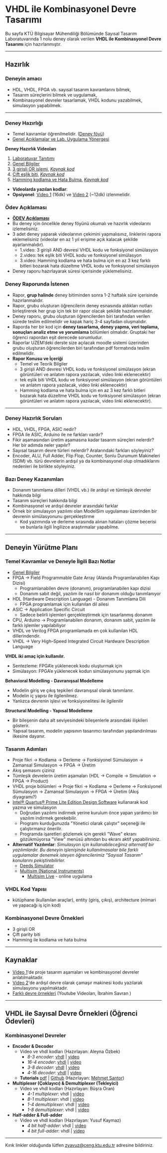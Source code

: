 # VHDL ile Kombinasyonel Devre Tasarımı
Bu sayfa KTÜ Bilgisayar Mühendiliği Bölümünde Sayısal Tasarım Laboratuvarında 1 nolu deney olarak verilen  **VHDL ile Kombinasyonel Devre Tasarımı** için hazırlanmıştır.

---

## Hazırlık

### Deneyin amacı
* HDL, VHDL, FPGA vb. sayısal tasarım kavramlarını bilmek,
* Tasarım süreçlerini bilmek ve uygulamak,
* Kombinasyonel devreler tasarlamak, VHDL kodunu yazabilmek, simulasyon yapabilmek.
---
### Deney Hazırlığı
* Temel kavramlar öğrenilmelidir. ([Deney föyü](https://www.ktu.edu.tr/dosyalar/bilgisayar_ae476.pdf))
* [Genel Açıklamalar ve Lab. Uygulama Yönergesi](https://docs.google.com/document/d/1QmXaHd2HeeSVDXp7UfI83uhN4SyQ2lyejMCl-dehbYc/edit#)

**Deney Hazırlık Videoları**
1. [Laboratuvar Tanıtımı](https://youtu.be/m1h4yaRUZNo)
2. [Genel Bilgiler](https://youtu.be/GM-62MMqvH8)
3. [3 girişli OR işlemi](https://youtu.be/F-CK1crxn0o), _[Kaynak kod](eVeya.vhd)_
4. [Çift eşlik biti](https://youtu.be/gSsEVL2PKz0), _[Kaynak kod](eParity.vhd)_
5. [Hamming kodlama ve Hata Bulma](https://youtu.be/FWAJL-FcpYs), _[Kaynak kod](eHam.vhd)_ 
* **Videolarda yazılan kodlar**: 
* **Opsiyonel**: [Video 1](https://youtu.be/Z6Ql3Jw2hTU) (16dk) ve [Video 2](https://youtu.be/cg_CRbJMDLM) (~12dk) izlenmelidir.

### Ödev Açıklaması
* **[ÖDEV Açıklaması](https://youtu.be/v5daz6YzBmk)**
* Bu deney için öncelikle deney föyünü okumalı ve hazırlık videolarını izlemelisiniz.
* 3 adet deney yaparak videolarının çekimini yapmalısınız, linklerini rapora eklemelisiniz (videolar en az 1 yıl erişime açık kalacak şekilde ayarlanmalıdır).
  * 1.video: 3 girişli AND devresi VHDL kodu ve fonksiyonel simülasyon
  * 2.video: tek eşlik biti VHDL kodu ve fonksiyonel simülasyon
  * 3.video: Hamming kodlama ve hata bulma için en az 3 kez farklı bitleri bozarak hata düzeltme VHDL kodu ve fonksiyonel simülasyon
* Deney raporu hazırlayarak süresi içerisinde yüklemelisiniz.

### Deney Raporunda İstenen
* Rapor, **grup halinde** deney bitiminden sonra 1-2 haftalık süre içerisinde hazırlanmalıdır.
* Rapor, grubu oluşturan öğrencilerin deney esnasında aldıkları notları birleştirerek her grup için tek bir rapor olacak şekilde hazırlanmalıdır.
* Deney raporu, grubu oluşturan öğrencilerden biri tarafından verilen sürede teslim edilmelidir ve kapak hariç 3-4 sayfadan oluşmalıdır.
* Raporda her bir kod için **deney tasarlama, deney yapma, veri toplama, sonuçları analiz etme ve yorumlama** bölümleri olmalıdır. Gruptaki her öğrenci rapordan eşit derecede sorumludur.
* Raporlar UZEM’deki derste size açılacak moodle sistemi üzerinden grubu oluşturan öğrencilerden biri tarafından pdf formatında teslim edilmelidir.
* **Rapor Konusu ve İçeriği**
  * Temel ve Teorik Bilgiler
  * 3 girişli AND devresi VHDL kodu ve fonksiyonel simülasyon (ekran görüntüleri ve anlatım rapora yazılacak, video linki eklenecektir)
  * tek eşlik biti VHDL kodu ve fonksiyonel simülasyon (ekran görüntüleri ve anlatım rapora yazılacak, video linki eklenecektir)
  * Hamming kodlama ve hata bulma için en az 3 kez farklı bitleri bozarak hata düzeltme VHDL kodu ve fonksiyonel simülasyon (ekran görüntüleri ve anlatım rapora yazılacak, video linki eklenecektir).


---

### Deney Hazırlık Soruları
* HDL, VHDL, FPGA, ASIC nedir?
* FPGA ile ASIC, Arduino ile ne farkları vardır?
* Fikir aşamasından üretim aşamasına kadar tasarım süreçleri nelerdir? Her bir adımda neler yapılır?
* Sayısal tasarım devre türleri nelerdir? Aralarındaki farkları söyleyiniz?
* Encoder, ALU, Full Adder, Flip Flop, Counter, Sonlu Durumum Makineleri (SDM) vb. türü devrelerin ardışıl ya da kombinasyonel olup olmadıklarını nedenleri ile birlikte söyleyiniz.

### Bazı Deney Kazanımları
* Donanım tanımlama dilleri (VHDL vb.) ile ardışıl ve tümleşik devreler hakkında bilgi
* Tasarım süreçleri hakkında bilgi
* Kombinasyonel ve ardışıl devreler arasındaki farklar
* Örnek bir simulasyon yazılımı olan ModelSim uygulaması üzerinden bir devrenin simülasyonunu gerçekleştirme 
  * Kod yazımında ve derleme sırasında alınan hataları çözme becerisi ve bunlarla ilgili İngilizce araştırmalar yapabilme. 

---

## Deneyin Yürütme Planı
### Temel Kavramlar ve Deneyle İlgili Bazı Notlar
* [Genel Bilgiler](genel_bilgiler.md)
* FPGA → Field Programmable Gate Array (Alanda Programlanabilen Kapı Dizisi)
  * Programlanabilen devre (donanım), programlanabilen kapı dizisi
  * Donanım sabit değil, yazılım ile nasıl bir donanım olduğu tanımlanıyor
* HDL (Hardware Description Language) - Donanım Tanımlama Dili
  * FPGA programlamak için kullanılan dil ailesi
* ASIC → Application Specific Circuit
  * Sadece belirli işlemleri gerçekleştirmek için tasarlanmış donanım
* CPU, Arduino -> Programlanabilen donanım, donanım sabit, yazılım ile farklı işlemler yapılabiliyor
* VHDL ve Verilog FPGA programlamada en çok kullanılan HDL dillerindendir.
* VHDL → Very High–Speed Integrated Circuit Hardware Description Language

**VHDL iki amaç için kullanılır.**
* Sentezleme: FPGA’e yüklenecek kodu oluşturmak için
* Simülasyon: FPGA’e yüklenecek kodun simülasyonunu yapmak için

**Behavioral Modelling - Davranışsal Modelleme**
* Modelin giriş ve çıkış tepkileri davranışsal olarak tanımlanır.
* Modelin iç yapısı ile ilgilenilmez.
* Yanlızca devrenin işlevi ve fonksiyonelitesi ile ilgilenilir

**Structural Modelling - Yapısal Modelleme**
* Bir bileşenin daha alt seviyesindeki bileşenlerle arasındaki ilişkileri gösterir.
* Yapısal tasarım, modelin yapısının tasarımcı tarafından yapılandırılması ilkesine dayanır.

### Tasarım Adımları
* Proje fikri → Kodlama → Derleme → Fonksiyonel Sümulasyon → Zamansal Simulasyon → FPGA → Üretim
* Akış şemasını çiziniz
* Tümleşik devrelerin üretim aşamaları (HDL → Compile → Simulation → FPGA → Product)
* VHDL proje bölümleri → Proje fikri → Kodlama → Derleme → Fonksiyonel Sümulasyon → Zamansal Simulasyon → FPGA → Üretim (Akış diyagramı?)
* [Intel® Quartus® Prime Lite Edition Design Software](https://www.intel.com/content/www/us/en/software-kit/684216/intel-quartus-prime-lite-edition-design-software-version-21-1-for-windows.html?) kullanarak kod yazma ve simulasyon
  * Doğrudan yazılımı indirmek yerine kurulum önce yapan yardımcı bir yazılım indirmek gerekebilir.
  * Programı kurduğunuzda "Yönetici olarak çalıştır" seçeneği ile çalıştırmanız önerilir.
  * Programda işaretleri gözlemek için gerekli "Wave" ekranı gözükmüyorsa "View" menüsü altından bu ekranı aktif yapabilirsiniz.
* **Alternatif Yazılımlar**: _Simulasyon için kullanabileceğiniz alternatif bir yazılımlardır. Bu deneyin işlenişinde kullanılmasalar bile farklı uygulamalar denemek isteyen öğrencilerimiz "Sayısal Tasarım" konularını pekiştirebilirler._
  * [Deeds Simulator](https://www.digitalelectronicsdeeds.com/index.html) 
  * [Multisim (National Instruments)](https://www.ni.com/en-tr/shop/electronic-test-instrumentation/application-software-for-electronic-test-and-instrumentation-category/what-is-multisim/multisim-education.html)
    * [Multisim Live](https://www.multisim.com/) - online uygulama

### VHDL Kod Yapısı
* kütüphane (kullanılan araçlar), entity (giriş, çıkış), architecture (mimari ve yapacağı iş için kod)

### Kombinasyonel Devre Örnekleri
* 3 girişli OR
* Çift parity biti
* Hamming ile kodlama ve hata bulma

---

## Kaynaklar
* [Video 1](https://youtu.be/Z6Ql3Jw2hTU)'de proje tasarım aşamaları ve kombinasyonel devreler anlatılmaktadır.
* [Video 2](https://youtu.be/cg_CRbJMDLM)'de ardışıl devre olarak çamaşır makinesi kodu yazılarak simulasyonu yapılmaktadır.
* [Farklı devre örnekleri](https://www.youtube.com/watch?v=KW5uX0c2s6I&list=PLcjh-_Mx3C9Ozs5U6qc2idUcsnTP5UyEq) (Youtube Videoları, İbrahim Savran )

---
## VHDL ile Sayısal Devre Örnekleri (Öğrenci Ödevleri)
### Kombinasyonel Devreler 
* **Encoder  & Decoder**
  * Video ve vhdl kodları (Hazırlayan: Aleyna Özbek)
    * *8-3 encoder*: [vhdl](combinational_circuits/8-to-3_encoder.vhd) | [video](https://www.youtube.com/watch?v=Zwku31DfQkM&list=PLcjh-_Mx3C9Ozs5U6qc2idUcsnTP5UyEq&index=2)
    * *16-4 encoder*: [vhdl](combinational_circuits/16-to-4_encoder.vhd) | [video](https://www.youtube.com/watch?v=Zwku31DfQkM&list=PLcjh-_Mx3C9Ozs5U6qc2idUcsnTP5UyEq&index=2)
    * *3-8 decoder*: [vhdl](combinational_circuits/3-to-8_decoder.vhd) | [video](https://www.youtube.com/watch?v=KW5uX0c2s6I&list=PLcjh-_Mx3C9Ozs5U6qc2idUcsnTP5UyEq&index=1)
    * *4-16 decoder*: [vhdl](combinational_circuits/4-to-16_decoder.vhd) | [video](https://www.youtube.com/watch?v=KW5uX0c2s6I&list=PLcjh-_Mx3C9Ozs5U6qc2idUcsnTP5UyEq&index=1)
  * **Tutorials** [pdf](https://github.com/zyavuz610/laboratory_apps_inKTU/blob/master/0_logic_design_lab/1_vhdl_ile_devre_tasarimi/0_documents/encoder_decoder_tutorial.pdf) | [Github](combinational_circuits/encoder_decoder.md) (Hazırlayan: [Mehmet Santor](https://github.com/SANT0R/examples))
* **Multiplexer (Çoklayıcı) & Demultiplexer (Tekleyici)**
  * Video ve vhdl kodları (Hazırlayan: Büşra Oran)
    * *4-1 multiplexer*: vhdl | [video](https://www.youtube.com/watch?v=qlVf-e4ltEU&list=PLcjh-_Mx3C9Ozs5U6qc2idUcsnTP5UyEq&index=3)
    * *8-1 multiplexer*: vhdl | [video](https://www.youtube.com/watch?v=qlVf-e4ltEU&list=PLcjh-_Mx3C9Ozs5U6qc2idUcsnTP5UyEq&index=3)
    * *1-4 demultiplexer*: vhdl | [video](https://www.youtube.com/watch?v=qlVf-e4ltEU&list=PLcjh-_Mx3C9Ozs5U6qc2idUcsnTP5UyEq&index=4)
    * *1-8 demultiplexer*: vhdl | [video](https://www.youtube.com/watch?v=qlVf-e4ltEU&list=PLcjh-_Mx3C9Ozs5U6qc2idUcsnTP5UyEq&index=4)
* **Half-adder & Full-adder**
  * Video ve vhdl kodları (Hazırlayan: Yusuf Kaymaz)
    * *4 bit half-adder*: vhdl | [video](https://www.youtube.com/watch?v=FTmJkX7pvf8&list=PLcjh-_Mx3C9Ozs5U6qc2idUcsnTP5UyEq&index=5)
    * *4 bit full-adder*: vhdl | [video](https://www.youtube.com/watch?v=FTmJkX7pvf8&list=PLcjh-_Mx3C9Ozs5U6qc2idUcsnTP5UyEq&index=6)

---

Kırık linkler olduğunda lütfen zyavuz@ceng.ktu.edu.tr adresine bildiriniz.